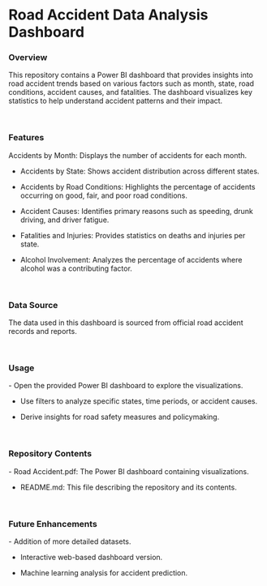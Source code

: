 <h1>Road Accident Data Analysis Dashboard</h1>
<h3>Overview</h3>
<p>This repository contains a Power BI dashboard that provides insights into road accident trends based on various factors such as month, state, road conditions, accident causes, and fatalities. The dashboard visualizes key statistics to help understand accident patterns and their impact.</p><br>
<h3>Features</h3>
<p>Accidents by Month: Displays the number of accidents for each month.

- Accidents by State: Shows accident distribution across different states.

- Accidents by Road Conditions: Highlights the percentage of accidents occurring on good, fair, and poor road conditions.

- Accident Causes: Identifies primary reasons such as speeding, drunk driving, and driver fatigue.

- Fatalities and Injuries: Provides statistics on deaths and injuries per state.

- Alcohol Involvement: Analyzes the percentage of accidents where alcohol was a contributing factor.</p><br>
<h3>Data Source</h3>
<P>The data used in this dashboard is sourced from official road accident records and reports.</P><br>
<h3>Usage</h3>
<p> - Open the provided Power BI dashboard to explore the visualizations.

- Use filters to analyze specific states, time periods, or accident causes.

- Derive insights for road safety measures and policymaking.</p><br>
<h3>Repository Contents</h3>
<p> - Road Accident.pdf: The Power BI dashboard containing visualizations.

- README.md: This file describing the repository and its contents.</p><br>
<h3>Future Enhancements</h3>
<p>- Addition of more detailed datasets.

- Interactive web-based dashboard version.

- Machine learning analysis for accident prediction.</p><br>
